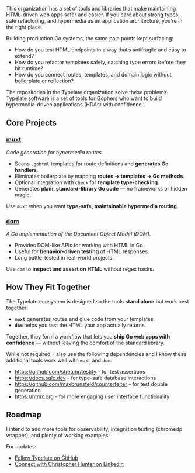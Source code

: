 This organization has a set of tools and libraries that make maintaining HTML-driven web apps safer and easier.
If you care about strong types, safe refactoring, and hypermedia as an application architecture, you’re in the right place.

Building production Go systems, the same pain points kept surfacing:

- How do you test HTML endpoints in a way that’s antifragile and easy to extend?
- How do you refactor templates safely, catching type errors before they hit runtime?
- How do you connect routes, templates, and domain logic without boilerplate or reflection?

The repositories in the Typelate organization solve these problems.
Typelate software is a set of tools for Gophers who want to build hypermedia-driven applications (HDAs) with confidence.

## Core Projects

### [**muxt**](https://github.com/typelate/muxt)
*Code generation for hypermedia routes.*

- Scans `.gohtml` templates for route definitions and **generates Go handlers**.
- Eliminates boilerplate by mapping **routes → templates → Go methods**.
- Optional integration with `check` for **template type-checking**.
- Generates **plain, standard-library Go code** — no frameworks or hidden magic.

Use `muxt` when you want **type-safe, maintainable hypermedia routing**.

### [**dom**](https://github.com/typelate/dom)
*A Go implementation of the Document Object Model (DOM).*

- Provides DOM-like APIs for working with HTML in Go.
- Useful for **behavior-driven testing** of HTML responses.
- Long battle-tested in real-world projects.

Use `dom` to **inspect and assert on HTML** without regex hacks.

## How They Fit Together

The Typelate ecosystem is designed so the tools **stand alone** but work best together:

- **`muxt`** generates routes and glue code from your templates.
- **`dom`** helps you test the HTML your app actually returns.

Together, they form a workflow that lets you **ship Go web apps with confidence** — without leaving the comfort of the standard library.

While not required, I also use the following dependencies and I know these additional tools work well with `muxt` and `dom`:
- https://github.com/stretchr/testify - for test assertions
- https://docs.sqlc.dev - for type-safe database interactions
- https://github.com/maxbrunsfeld/counterfeiter - for test double generation
- https://htmx.org - for more engaging user interface functionality

## Roadmap

I intend to add more tools for observability, integration testing (chromedp wrapper), and plenty of working examples.

For updates:
- [Follow Typelate on GitHub](https://github.com/typelate)
- [Connect with Christopher Hunter on LinkedIn](https://linkedin.com/in/crhntr)
